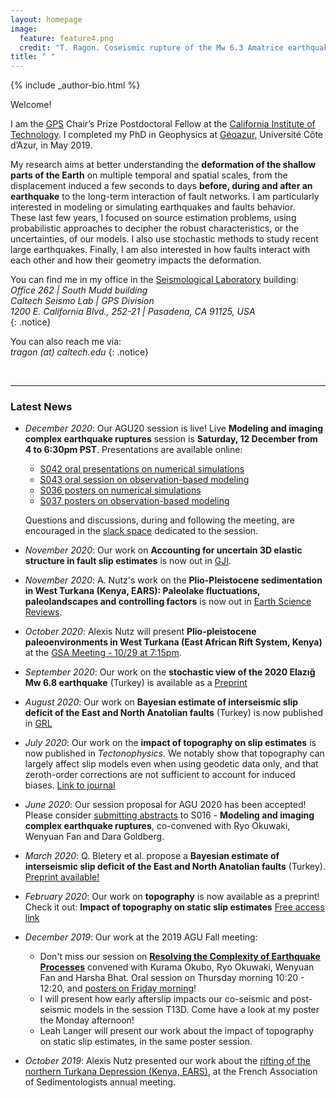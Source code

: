 ```yaml
---
layout: homepage
image:
  feature: feature4.png
  credit: "T. Ragon. Coseismic rupture of the Mw 6.3 Amatrice earthquake, Mt Vettore, Italy."
title: " "
---
```


<footer role="contentinfo">
  <div class="article-author-bottom">
    {% include _author-bio.html %}
  </div>
</footer>

Welcome!

I am the [GPS](https://www.gps.caltech.edu/) Chair’s Prize Postdoctoral Fellow at the [California Institute of Technology](https://www.caltech.edu/). 
I completed my PhD in Geophysics at [Géoazur](https://geoazur.oca.eu/fr/acc-geoazur), Université Côte d’Azur, in May 2019.

My research aims at better understanding the **deformation of the shallow parts of the Earth** on multiple temporal and spatial scales, from the displacement induced a few seconds to days **before, during and after an earthquake** to the long-term interaction of fault networks. I am particularly interested in modeling or simulating earthquakes and faults behavior.  
These last few years, I focused on source estimation problems, using probabilistic approaches to decipher the robust characteristics, or the uncertainties, of our models. I also use stochastic methods to study recent large earthquakes. Finally, I am also interested in how faults interact with each other and how their geometry impacts the deformation.


You can find me in my office in the [Seismological Laboratory](http://seismolab.caltech.edu/) building:  
_Office 262  |  South Mudd building_  
_Caltech Seismo Lab | GPS Division_  
_1200 E. California Blvd., 252-21 | Pasadena, CA 91125, USA_  
{: .notice} 

You can also reach me via:  
*tragon (at) caltech.edu*
{: .notice} 
     
<br>
       
---
### Latest News
- *December 2020*: Our AGU20 session is live! Live **Modeling and imaging complex earthquake ruptures** session is **Saturday, 12 December from 4 to 6:30pm PST**. 
    Presentations are available online:
    * [S042 oral presentations on numerical simulations](https://agu.confex.com/agu/fm20/meetingapp.cgi/Session/107492)
    * [S043 oral session on observation-based modeling](https://agu.confex.com/agu/fm20/meetingapp.cgi/Session/107497)
    * [S036 posters on numerical simulations](https://agu.confex.com/agu/fm20/meetingapp.cgi/Session/103131)
    * [S037 posters on observation-based modeling](https://agu.confex.com/agu/fm20/meetingapp.cgi/Session/107502)
    
    Questions and discussions, during and following the meeting, are encouraged in the [slack space](https://join.slack.com/t/agu20modeling-l4m6792/shared_invite/zt-j9jhud4n-pby6csm9sqzBRSvwLxUhvg) dedicated to the session.

- *November 2020*: Our work on **Accounting for uncertain 3D elastic structure in fault slip estimates** is now out in [GJI](https://doi.org/10.1093/gji/ggaa526). 

- *November 2020*: A. Nutz's work on the **Plio-Pleistocene sedimentation in West Turkana (Kenya, EARS): Paleolake fluctuations, paleolandscapes and controlling factors** is now out in [Earth Science Reviews](https://doi.org/10.1016/j.earscirev.2020.103415). 

- *October 2020*: Alexis Nutz will present **Plio-pleistocene paleoenvironments in West Turkana (East African Rift System, Kenya)** at the [GSA Meeting - 10/29 at 7:15pm](https://gsa.confex.com/gsa/2020AM/meetingapp.cgi/Paper/351278). 

- *September 2020*: Our work on the **stochastic view of the 2020 Elazığ Mw 6.8 earthquake** (Turkey) is available as a [Preprint](https://www.essoar.org/doi/10.1002/essoar.10504361.1)

- *August 2020*: Our work on **Bayesian estimate of interseismic slip deficit of the East and North Anatolian faults** (Turkey) is now published in [GRL](https://doi.org/10.1029/2020GL087775)

- *July 2020*: Our work on the **impact of topography on slip estimates** is now published in *Tectonophysics*. We notably show that topography can largely affect slip models even when using geodetic data only, and that zeroth-order corrections are not sufficient to account for induced biases. [Link to journal](https://www.sciencedirect.com/science/article/pii/S0040195120302493?via%3Dihub)

- _June 2020_: Our session proposal for AGU 2020 has been accepted! Please consider [submitting abstracts](https://agu.confex.com/agu/fm20/prelim.cgi/Session/103131) to S016 - **Modeling and imaging complex earthquake ruptures**, co-convened with Ryo Okuwaki, Wenyuan Fan and Dara Goldberg.

- *March 2020*: Q. Bletery et al. propose a **Bayesian estimate of interseismic slip deficit of the East and North Anatolian faults** (Turkey). [Preprint available!](https://www.essoar.org/doi/10.1002/essoar.10502450.2)

- *February 2020*: Our work on **topography** is now available as a preprint!
Check it out: **Impact of topography on static slip estimates** [Free access link](https://eartharxiv.org/nsbx3/)

- *December 2019*: Our work at the 2019 AGU Fall meeting:
  - Don't miss our session on **[Resolving the Complexity of Earthquake Processes](https://agu.confex.com/agu/fm19/meetingapp.cgi/Session/87645)** convened with Kurama Okubo, Ryo Okuwaki, Wenyuan Fan and Harsha Bhat.
Oral session on Thursday morning 10:20 - 12:20, and [posters on Friday morning](https://agu.confex.com/agu/fm19/meetingapp.cgi/Session/87062)!
  - I will present how early afterslip impacts our co-seismic and post-seismic models in the session T13D. Come have a look at my poster the Monday afternoon!
  - Leah Langer will present our work about the impact of topography on static slip estimates, in the same poster session.
  
- *October 2019*: Alexis Nutz presented our work about the [rifting of the northern Turkana Depression (Kenya, EARS)](https://meetingorganizer.copernicus.org/EGU2019/EGU2019-8947.pdf), at the French Association of Sedimentologists annual meeting.